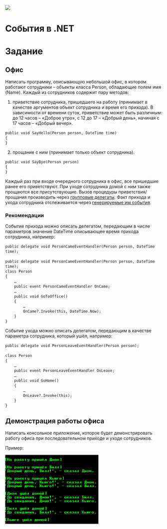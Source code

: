<img src="..\..\resources\EPAM_LOGO_Primary.png?raw=true" width="330" />

# События в .NET

#  Задание

## Офис

Написать программу, описывающую небольшой офис, в котором работают
сотрудники – объекты класса Person, обладающие полем имя (Name). Каждый
из сотрудников содержит пару методов:

1.  приветствие сотрудника, пришедшего на работу (принимает в качестве
    аргументов объект сотрудника и время его прихода). В зависимости от
    времени суток, приветствие может быть различным: до 12 часов –
    «Доброе утро», с 12 до 17 – «Добрый день», начиная с 17 часов –
    «Добрый вечер».

```
public void SayHello(Person person, DateTime time)
{
}
```

2.  прощание с ним (принимает только объект сотрудника).

```
public void SayBye(Person person)
{
}
```

Каждый раз при входе очередного сотрудника в офис, все пришедшие ранее
его приветствуют. При уходе сотрудника домой с ним также прощаются все
присутствующие. Вызов процедуры приветствия/прощания производить через
[групповые
делегаты](https://docs.microsoft.com/ru-ru/dotnet/csharp/programming-guide/delegates/how-to-combine-delegates-multicast-delegates).
Факт прихода и ухода сотрудника отслеживается через [генерируемые им
события](https://docs.microsoft.com/ru-ru/dotnet/csharp/programming-guide/events/how-to-publish-events-that-conform-to-net-framework-guidelines).

### Рекомендации

Событие прихода можно описать делегатом, передающим в числе параметров
значение DateTime описывающее время прихода сотрудника, например:

```
public delegate void PersonCameEventHandler(Person person, DateTime time);

public delegate void PersonCameEventHandler(Person person, DateTime time);
class Person
{
	…
	public event PersonCameEventHandler OnCame;
	…
	public void GoToOffice()
	{
		…
		OnCame?.Invoke(this, DateTime.Now);
	}
}
```

Событие ухода можно описать делегатом, передающим в качестве параметра
сотрудника, который ушёл, например:

```
public delegate void PersonLeaveEventHandler(Person person);

class Person
{
	…
	public event PersonLeaveEventHandler OnLeave;
	…
	public void GoHome()
	{
		…
		OnLeave?.Invoke(this);
	}
}
```

## Демонстрация работы офиса

Написать консольное приложение, которое будет демонстрировать работу
офиса при последовательном приходе и уходе сотрудников.

Пример:

<img src="task_media\media\image2.png" style="width:3.11458in;height:2.29745in" />
